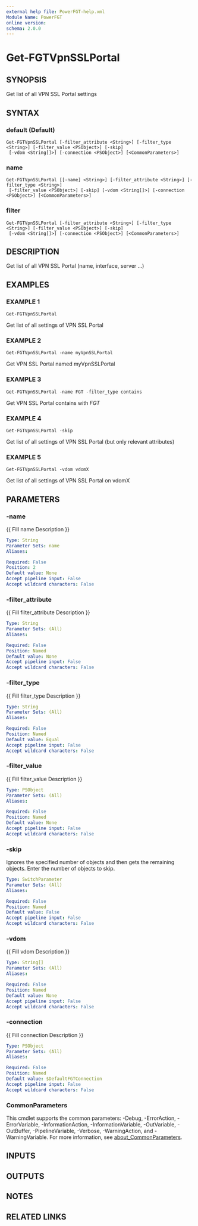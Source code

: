 ```yaml
---
external help file: PowerFGT-help.xml
Module Name: PowerFGT
online version:
schema: 2.0.0
---
```


# Get-FGTVpnSSLPortal

## SYNOPSIS
Get list of all VPN SSL Portal settings

## SYNTAX

### default (Default)
```
Get-FGTVpnSSLPortal [-filter_attribute <String>] [-filter_type <String>] [-filter_value <PSObject>] [-skip]
 [-vdom <String[]>] [-connection <PSObject>] [<CommonParameters>]
```

### name
```
Get-FGTVpnSSLPortal [[-name] <String>] [-filter_attribute <String>] [-filter_type <String>]
 [-filter_value <PSObject>] [-skip] [-vdom <String[]>] [-connection <PSObject>] [<CommonParameters>]
```

### filter
```
Get-FGTVpnSSLPortal [-filter_attribute <String>] [-filter_type <String>] [-filter_value <PSObject>] [-skip]
 [-vdom <String[]>] [-connection <PSObject>] [<CommonParameters>]
```

## DESCRIPTION
Get list of all VPN SSL Portal (name, interface, server ...)

## EXAMPLES

### EXAMPLE 1
```
Get-FGTVpnSSLPortal
```

Get list of all settings of VPN SSL Portal

### EXAMPLE 2
```
Get-FGTVpnSSLPortal -name myVpnSSLPortal
```

Get VPN SSL Portal named myVpnSSLPortal

### EXAMPLE 3
```
Get-FGTVpnSSLPortal -name FGT -filter_type contains
```

Get VPN SSL Portal contains with *FGT*

### EXAMPLE 4
```
Get-FGTVpnSSLPortal -skip
```

Get list of all settings of VPN SSL Portal (but only relevant attributes)

### EXAMPLE 5
```
Get-FGTVpnSSLPortal -vdom vdomX
```

Get list of all settings of VPN SSL Portal on vdomX

## PARAMETERS

### -name
{{ Fill name Description }}

```yaml
Type: String
Parameter Sets: name
Aliases:

Required: False
Position: 2
Default value: None
Accept pipeline input: False
Accept wildcard characters: False
```

### -filter_attribute
{{ Fill filter_attribute Description }}

```yaml
Type: String
Parameter Sets: (All)
Aliases:

Required: False
Position: Named
Default value: None
Accept pipeline input: False
Accept wildcard characters: False
```

### -filter_type
{{ Fill filter_type Description }}

```yaml
Type: String
Parameter Sets: (All)
Aliases:

Required: False
Position: Named
Default value: Equal
Accept pipeline input: False
Accept wildcard characters: False
```

### -filter_value
{{ Fill filter_value Description }}

```yaml
Type: PSObject
Parameter Sets: (All)
Aliases:

Required: False
Position: Named
Default value: None
Accept pipeline input: False
Accept wildcard characters: False
```

### -skip
Ignores the specified number of objects and then gets the remaining objects.
Enter the number of objects to skip.

```yaml
Type: SwitchParameter
Parameter Sets: (All)
Aliases:

Required: False
Position: Named
Default value: False
Accept pipeline input: False
Accept wildcard characters: False
```

### -vdom
{{ Fill vdom Description }}

```yaml
Type: String[]
Parameter Sets: (All)
Aliases:

Required: False
Position: Named
Default value: None
Accept pipeline input: False
Accept wildcard characters: False
```

### -connection
{{ Fill connection Description }}

```yaml
Type: PSObject
Parameter Sets: (All)
Aliases:

Required: False
Position: Named
Default value: $DefaultFGTConnection
Accept pipeline input: False
Accept wildcard characters: False
```

### CommonParameters
This cmdlet supports the common parameters: -Debug, -ErrorAction, -ErrorVariable, -InformationAction, -InformationVariable, -OutVariable, -OutBuffer, -PipelineVariable, -Verbose, -WarningAction, and -WarningVariable. For more information, see [about_CommonParameters](http://go.microsoft.com/fwlink/?LinkID=113216).

## INPUTS

## OUTPUTS

## NOTES

## RELATED LINKS
